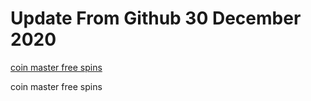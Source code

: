 # Update From Github 30 December 2020

[coin master free spins](https://1coinmasterofficial.blogspot.com)
      
coin master free spins

